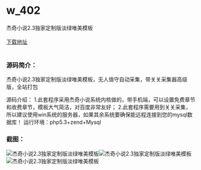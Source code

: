 # w_402
杰奇小说2.3独家定制版淡绿唯美模板
<br/></br>
[下载地址](https://www.uuid2.com/402.html "下载地址")
<br/></br>
<h3>源码简介：</h3>
<p>杰奇小说2.3独家定制版淡绿唯美模板，无人值守自动采集，带关关采集器高级版，全站打包<p>
<p>源码介绍：
1.此套程序采用杰奇小说系统内核做的，带手机端，可以设置免费章节和收费章节，模板大气简洁，对百度非常友好；
2.此套程序需要用到关关采集，所以建议使用win系统的服务器，如果其余系统要确保能远程连接到您的mysql数据库！
运行环境：php5.3+zend+Mysql<p>
<h3>截图：</h3>
<img src="https://www.uuid2.com/wp-content/uploads/img/202105/d600aa6823.gif" alt="杰奇小说2.3独家定制版淡绿唯美模板"><img src="https://www.uuid2.com/wp-content/uploads/img/202105/d600aa6332.gif" alt="杰奇小说2.3独家定制版淡绿唯美模板"><img src="https://www.uuid2.com/wp-content/uploads/img/202105/ac58943186.gif" alt="杰奇小说2.3独家定制版淡绿唯美模板">
